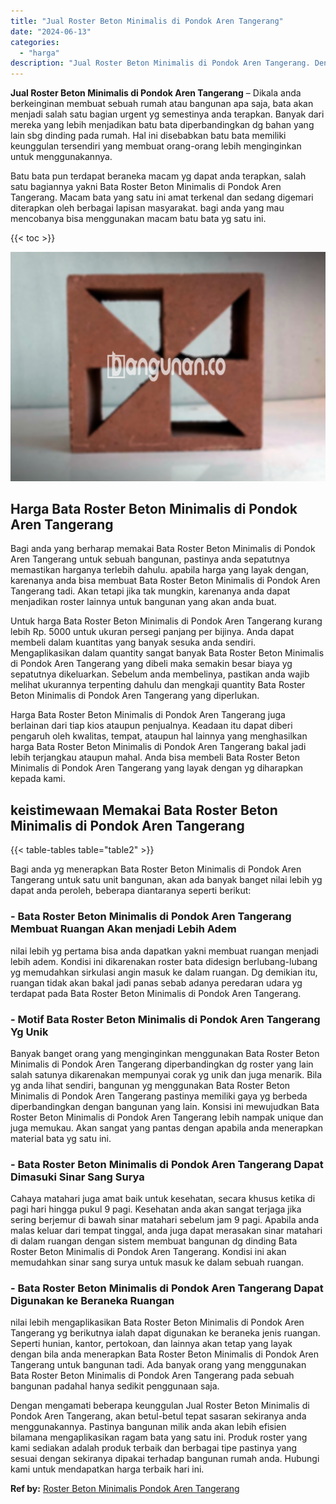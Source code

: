 ```yaml
---
title: "Jual Roster Beton Minimalis di Pondok Aren Tangerang"
date: "2024-06-13"
categories: 
  - "harga"
description: "Jual Roster Beton Minimalis di Pondok Aren Tangerang. Dengan mengamati beberapa keunggulan Jual Roster Beton Minimalis di Pondok Aren Tangerang, akan betul-b..."
---
```


**Jual Roster Beton Minimalis di Pondok Aren Tangerang** – Dikala anda berkeinginan membuat sebuah rumah atau bangunan apa saja, bata akan menjadi salah satu bagian urgent yg semestinya anda terapkan. Banyak dari mereka yang lebih menjadikan batu bata diperbandingkan dg bahan yang lain sbg dinding pada rumah. Hal ini disebabkan batu bata memiliki keunggulan tersendiri yang membuat orang-orang lebih menginginkan untuk menggunakannya.

Batu bata pun terdapat beraneka macam yg dapat anda terapkan, salah satu bagiannya yakni Bata Roster Beton Minimalis di Pondok Aren Tangerang. Macam bata yang satu ini amat terkenal dan sedang digemari diterapkan oleh berbagai lapisan masyarakat. bagi anda yang mau mencobanya bisa menggunakan macam batu bata yg satu ini.

{{< toc >}}

![Jual Roster Beton Minimalis di Pondok Aren Tangerang](/images/bata-roster-minimalis-28.png)

## Harga Bata Roster Beton Minimalis di Pondok Aren Tangerang

Bagi anda yang berharap memakai Bata Roster Beton Minimalis di Pondok Aren Tangerang untuk sebuah bangunan, pastinya anda sepatutnya memastikan harganya terlebih dahulu. apabila harga yang layak dengan, karenanya anda bisa membuat Bata Roster Beton Minimalis di Pondok Aren Tangerang tadi. Akan tetapi jika tak mungkin, karenanya anda dapat menjadikan roster lainnya untuk bangunan yang akan anda buat.

Untuk harga Bata Roster Beton Minimalis di Pondok Aren Tangerang kurang lebih Rp. 5000 untuk ukuran persegi panjang per bijinya. Anda dapat membeli dalam kuantitas yang banyak sesuka anda sendiri. Mengaplikasikan dalam quantity sangat banyak Bata Roster Beton Minimalis di Pondok Aren Tangerang yang dibeli maka semakin besar biaya yg sepatutnya dikeluarkan. Sebelum anda membelinya, pastikan anda wajib melihat ukurannya terpenting dahulu dan mengkaji quantity Bata Roster Beton Minimalis di Pondok Aren Tangerang yang diperlukan.

Harga Bata Roster Beton Minimalis di Pondok Aren Tangerang juga berlainan dari tiap kios ataupun penjualnya. Keadaan itu dapat diberi pengaruh oleh kwalitas, tempat, ataupun hal lainnya yang menghasilkan harga Bata Roster Beton Minimalis di Pondok Aren Tangerang bakal jadi lebih terjangkau ataupun mahal. Anda bisa membeli Bata Roster Beton Minimalis di Pondok Aren Tangerang yang layak dengan yg diharapkan kepada kami.

## keistimewaan Memakai Bata Roster Beton Minimalis di Pondok Aren Tangerang

{{< table-tables table="table2" >}}

Bagi anda yg menerapkan Bata Roster Beton Minimalis di Pondok Aren Tangerang untuk satu unit bangunan, akan ada banyak banget nilai lebih yg dapat anda peroleh, beberapa diantaranya seperti berikut:

### \- Bata Roster Beton Minimalis di Pondok Aren Tangerang Membuat Ruangan Akan menjadi Lebih Adem

nilai lebih yg pertama bisa anda dapatkan yakni membuat ruangan menjadi lebih adem. Kondisi ini dikarenakan roster bata didesign berlubang-lubang yg memudahkan sirkulasi angin masuk ke dalam ruangan. Dg demikian itu, ruangan tidak akan bakal jadi panas sebab adanya peredaran udara yg terdapat pada Bata Roster Beton Minimalis di Pondok Aren Tangerang.

### \- Motif Bata Roster Beton Minimalis di Pondok Aren Tangerang Yg Unik

Banyak banget orang yang menginginkan menggunakan Bata Roster Beton Minimalis di Pondok Aren Tangerang diperbandingkan dg roster yang lain salah satunya dikarenakan mempunyai corak yg unik dan juga menarik. Bila yg anda lihat sendiri, bangunan yg menggunakan Bata Roster Beton Minimalis di Pondok Aren Tangerang pastinya memiliki gaya yg berbeda diperbandingkan dengan bangunan yang lain. Konsisi ini mewujudkan Bata Roster Beton Minimalis di Pondok Aren Tangerang lebih nampak unique dan juga memukau. Akan sangat yang pantas dengan apabila anda menerapkan material bata yg satu ini.

### \- Bata Roster Beton Minimalis di Pondok Aren Tangerang Dapat Dimasuki Sinar Sang Surya

Cahaya matahari juga amat baik untuk kesehatan, secara khusus ketika di pagi hari hingga pukul 9 pagi. Kesehatan anda akan sangat terjaga jika sering berjemur di bawah sinar matahari sebelum jam 9 pagi. Apabila anda malas keluar dari tempat tinggal, anda juga dapat merasakan sinar matahari di dalam ruangan dengan sistem membuat bangunan dg dinding Bata Roster Beton Minimalis di Pondok Aren Tangerang. Kondisi ini akan memudahkan sinar sang surya untuk masuk ke dalam sebuah ruangan.

### \- Bata Roster Beton Minimalis di Pondok Aren Tangerang Dapat Digunakan ke Beraneka Ruangan

nilai lebih mengaplikasikan Bata Roster Beton Minimalis di Pondok Aren Tangerang yg berikutnya ialah dapat digunakan ke beraneka jenis ruangan. Seperti hunian, kantor, pertokoan, dan lainnya akan tetap yang layak dengan bila anda menerapkan Bata Roster Beton Minimalis di Pondok Aren Tangerang untuk bangunan tadi. Ada banyak orang yang menggunakan Bata Roster Beton Minimalis di Pondok Aren Tangerang pada sebuah bangunan padahal hanya sedikit penggunaan saja.

Dengan mengamati beberapa keunggulan Jual Roster Beton Minimalis di Pondok Aren Tangerang, akan betul-betul tepat sasaran sekiranya anda menggunakannya. Pastinya bangunan milik anda akan lebih efisien bilamana mengaplikasikan ragam bata yang satu ini. Produk roster yang kami sediakan adalah produk terbaik dan berbagai tipe pastinya yang sesuai dengan sekiranya dipakai terhadap bangunan rumah anda. Hubungi kami untuk mendapatkan harga terbaik hari ini.

**Ref by:** [Roster Beton Minimalis Pondok Aren Tangerang](https://id.wikipedia.org/wiki/Roster)
